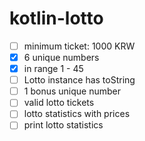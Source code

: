 # kotlin-lotto

- [ ] minimum ticket: 1000 KRW
- [x] 6 unique numbers
- [x] in range 1 - 45 
- [ ] Lotto instance has toString
- [ ] 1 bonus unique number
- [ ] valid lotto tickets
- [ ] lotto statistics with prices
- [ ] print lotto statistics
